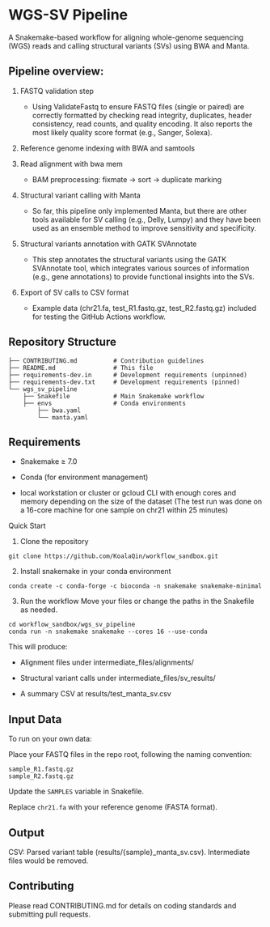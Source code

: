 # WGS-SV Pipeline

A Snakemake-based workflow for aligning whole-genome sequencing (WGS) reads and calling structural variants (SVs) using BWA and Manta.

## Pipeline overview:

1. FASTQ validation step
    * Using ValidateFastq to ensure FASTQ files (single or paired) are correctly formatted by checking read integrity, duplicates, header consistency, read counts, and quality encoding. It also reports the most likely quality score format (e.g., Sanger, Solexa).

2. Reference genome indexing with BWA and samtools

3. Read alignment with bwa mem

    * BAM preprocessing: fixmate → sort → duplicate marking

4. Structural variant calling with Manta
    * So far, this pipeline only implemented Manta, but there are other tools available for SV calling (e.g., Delly, Lumpy) and they have been used as an ensemble method to improve sensitivity and specificity.

5. Structural variants annotation with GATK SVAnnotate
    * This step annotates the structural variants using the GATK SVAnnotate tool, which integrates various sources of information (e.g., gene annotations) to provide functional insights into the SVs.

6. Export of SV calls to CSV format

    * Example data (chr21.fa, test_R1.fastq.gz, test_R2.fastq.gz) included for testing the GitHub Actions workflow.

## Repository Structure
```
├── CONTRIBUTING.md          # Contribution guidelines
├── README.md                # This file
├── requirements-dev.in      # Development requirements (unpinned)
├── requirements-dev.txt     # Development requirements (pinned)
└── wgs_sv_pipeline
    ├── Snakefile            # Main Snakemake workflow
    ├── envs                 # Conda environments
        ├── bwa.yaml
        └── manta.yaml
```
## Requirements

* Snakemake ≥ 7.0

* Conda (for environment management)

* local workstation or cluster or gcloud CLI with enough cores and memory depending on the size of the dataset (The test run was done on a 16-core machine for one sample on chr21 within 25 minutes)

Quick Start
1. Clone the repository
```
git clone https://github.com/KoalaQin/workflow_sandbox.git
```

2. Install snakemake in your conda environment
```
conda create -c conda-forge -c bioconda -n snakemake snakemake-minimal
```

3. Run the workflow
Move your files or change the paths in the Snakefile as needed.
```
cd workflow_sandbox/wgs_sv_pipeline
conda run -n snakemake snakemake --cores 16 --use-conda
```

This will produce:

* Alignment files under intermediate_files/alignments/

* Structural variant calls under intermediate_files/sv_results/

* A summary CSV at results/test_manta_sv.csv


## Input Data

To run on your own data:

Place your FASTQ files in the repo root, following the naming convention:
```
sample_R1.fastq.gz
sample_R2.fastq.gz
```

Update the `SAMPLES` variable in Snakefile.

Replace `chr21.fa` with your reference genome (FASTA format).

## Output

CSV: Parsed variant table (results/{sample}_manta_sv.csv). Intermediate files would be removed.

## Contributing

Please read CONTRIBUTING.md for details on coding standards and submitting pull requests.
